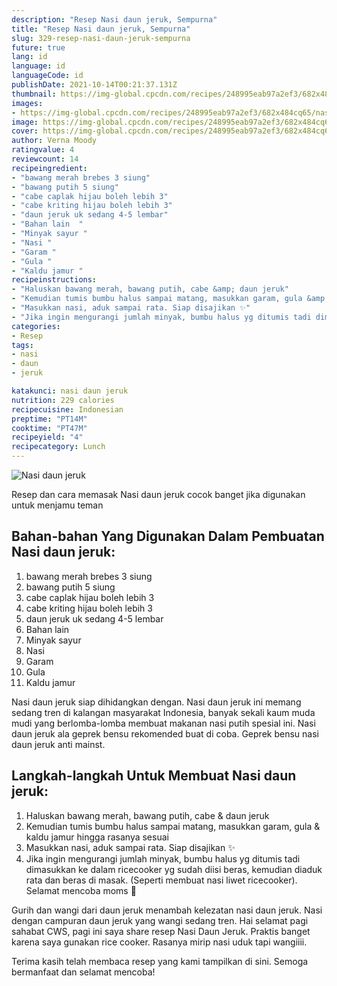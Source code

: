 ```yaml
---
description: "Resep Nasi daun jeruk, Sempurna"
title: "Resep Nasi daun jeruk, Sempurna"
slug: 329-resep-nasi-daun-jeruk-sempurna
future: true
lang: id
language: id
languageCode: id
publishDate: 2021-10-14T00:21:37.131Z 
thumbnail: https://img-global.cpcdn.com/recipes/248995eab97a2ef3/682x484cq65/nasi-daun-jeruk-foto-resep-utama.png
images:
- https://img-global.cpcdn.com/recipes/248995eab97a2ef3/682x484cq65/nasi-daun-jeruk-foto-resep-utama.png
image: https://img-global.cpcdn.com/recipes/248995eab97a2ef3/682x484cq65/nasi-daun-jeruk-foto-resep-utama.png
cover: https://img-global.cpcdn.com/recipes/248995eab97a2ef3/682x484cq65/nasi-daun-jeruk-foto-resep-utama.png
author: Verna Moody
ratingvalue: 4
reviewcount: 14
recipeingredient:
- "bawang merah brebes 3 siung"
- "bawang putih 5 siung"
- "cabe caplak hijau boleh lebih 3"
- "cabe kriting hijau boleh lebih 3"
- "daun jeruk uk sedang 4-5 lembar"
- "Bahan lain  "
- "Minyak sayur "
- "Nasi "
- "Garam "
- "Gula "
- "Kaldu jamur "
recipeinstructions:
- "Haluskan bawang merah, bawang putih, cabe &amp; daun jeruk"
- "Kemudian tumis bumbu halus sampai matang, masukkan garam, gula &amp; kaldu jamur hingga rasanya sesuai"
- "Masukkan nasi, aduk sampai rata. Siap disajikan ✨"
- "Jika ingin mengurangi jumlah minyak, bumbu halus yg ditumis tadi dimasukkan ke dalam ricecooker yg sudah diisi beras, kemudian diaduk rata dan beras di masak. (Seperti membuat nasi liwet ricecooker). Selamat mencoba moms 🥰"
categories:
- Resep
tags:
- nasi
- daun
- jeruk

katakunci: nasi daun jeruk 
nutrition: 229 calories
recipecuisine: Indonesian
preptime: "PT14M"
cooktime: "PT47M"
recipeyield: "4"
recipecategory: Lunch
---
```



![Nasi daun jeruk](https://img-global.cpcdn.com/recipes/248995eab97a2ef3/682x484cq65/nasi-daun-jeruk-foto-resep-utama.png)

Resep dan cara memasak  Nasi daun jeruk cocok banget jika digunakan untuk menjamu teman

<!--inarticleads1-->

## Bahan-bahan Yang Digunakan Dalam Pembuatan Nasi daun jeruk:

1. bawang merah brebes 3 siung
1. bawang putih 5 siung
1. cabe caplak hijau boleh lebih 3
1. cabe kriting hijau boleh lebih 3
1. daun jeruk uk sedang 4-5 lembar
1. Bahan lain  
1. Minyak sayur 
1. Nasi 
1. Garam 
1. Gula 
1. Kaldu jamur 

Nasi daun jeruk siap dihidangkan dengan. Nasi daun jeruk ini memang sedang tren di kalangan masyarakat Indonesia, banyak sekali kaum muda mudi yang berlomba-lomba membuat makanan nasi putih spesial ini. Nasi daun jeruk ala geprek bensu rekomended buat di coba. Geprek bensu nasi daun jeruk anti mainst. 

<!--inarticleads2-->

## Langkah-langkah Untuk Membuat Nasi daun jeruk:

1. Haluskan bawang merah, bawang putih, cabe &amp; daun jeruk
1. Kemudian tumis bumbu halus sampai matang, masukkan garam, gula &amp; kaldu jamur hingga rasanya sesuai
1. Masukkan nasi, aduk sampai rata. Siap disajikan ✨
1. Jika ingin mengurangi jumlah minyak, bumbu halus yg ditumis tadi dimasukkan ke dalam ricecooker yg sudah diisi beras, kemudian diaduk rata dan beras di masak. (Seperti membuat nasi liwet ricecooker). Selamat mencoba moms 🥰


Gurih dan wangi dari daun jeruk menambah kelezatan nasi daun jeruk. Nasi dengan campuran daun jeruk yang wangi sedang tren. Hai selamat pagi sahabat CWS, pagi ini saya share resep Nasi Daun Jeruk. Praktis banget karena saya gunakan rice cooker. Rasanya mirip nasi uduk tapi wangiiii. 

Terima kasih telah membaca resep yang kami tampilkan di sini. Semoga bermanfaat dan selamat mencoba!
